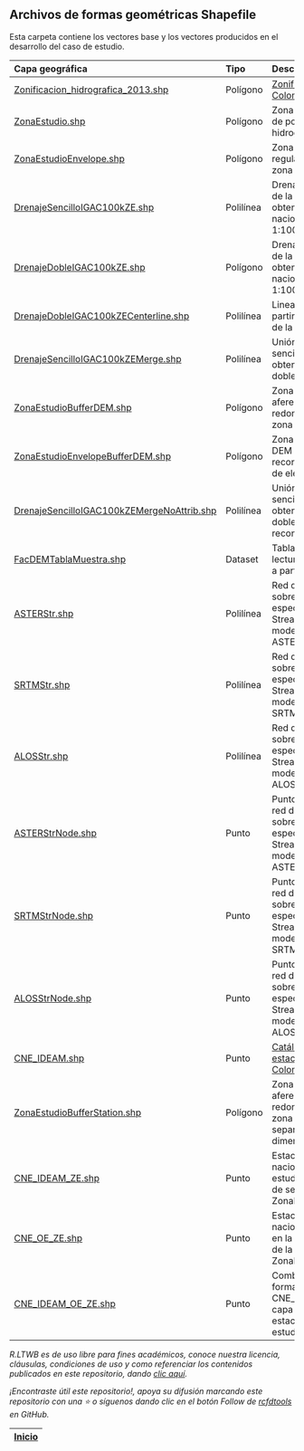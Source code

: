 ## Archivos de formas geométricas Shapefile

Esta carpeta contiene los vectores base y los vectores producidos en el desarrollo del caso de estudio.

| Capa geográfica                                                                                                                              | Tipo       | Descripción                                                                                                                                                                                      | CRS                          | Actividad                                                                         |
|:---------------------------------------------------------------------------------------------------------------------------------------------|:-----------|:-------------------------------------------------------------------------------------------------------------------------------------------------------------------------------------------------|:-----------------------------|:----------------------------------------------------------------------------------|
| [Zonificacion_hidrografica_2013.shp](https://github.com/rcfdtools/R.LTWB/blob/main/.shp/Zonificacion_Hidrografica_2013)                      | Polígono   | [Zonificación Hidrográfica de Colombia 2013](http://bart.ideam.gov.co/cneideam/Capasgeo/Zonificacion_Hidrografica_2013.zip)                                                                      | GCS_MAGNA                    | [CaseStudy](https://github.com/rcfdtools/R.LTWB/tree/main/Section01/CaseStudy)    |
| [ZonaEstudio.shp](https://github.com/rcfdtools/R.LTWB/blob/main/.shp/ZonaEstudio.zip)                                                        | Polígono   | Zona de estudio - disolución de polígonos zona hidrográfica 28 - Cesar                                                                                                                           | GCS_MAGNA                    | [CaseStudy](https://github.com/rcfdtools/R.LTWB/tree/main/Section01/CaseStudy)    |
| [ZonaEstudioEnvelope.shp](https://github.com/rcfdtools/R.LTWB/blob/main/.shp/ZonaEstudioEnvelope.zip)                                        | Polígono   | Zona de estudio - envolvente regular de los polígonos de la zona hidrográfica 28 - Cesar                                                                                                         | GCS_MAGNA                    | [CaseStudy](https://github.com/rcfdtools/R.LTWB/tree/main/Section01/CaseStudy)    |
| [DrenajeSencilloIGAC100kZE.shp](https://github.com/rcfdtools/R.LTWB/blob/main/.shp/DrenajeSencilloIGAC100kZE.zip)                            | Polilínea  | Drenajes sencillos IGAC 100k de la zona de estudio obtenidas a partir de la GDB nacional IGAC a escala 1:100.000                                                                                 | MAGNA-SIRGAS_Origen-Nacional | [GDB100k](https://github.com/rcfdtools/R.LTWB/tree/main/Section02/GDB100k)        |
| [DrenajeDobleIGAC100kZE.shp](https://github.com/rcfdtools/R.LTWB/blob/main/.shp/DrenajeDobleIGAC100kZE.zip)                                  | Polígono   | Drenajes dobles IGAC 100k de la zona de estudio obtenidos a partir de la GDB nacional IGAC a escala 1:100.000                                                                                    | MAGNA-SIRGAS_Origen-Nacional | [GDB100k](https://github.com/rcfdtools/R.LTWB/tree/main/Section02/GDB100k)        |
| [DrenajeDobleIGAC100kZECenterline.shp](https://github.com/rcfdtools/R.LTWB/blob/main/.shp/DrenajeDobleIGAC100kZECenterline.zip)              | Polilínea  | Lineas centrales obtenidas a partir de los drenajes dobles de la zona de estudio.                                                                                                                | MAGNA-SIRGAS_Origen-Nacional | [GDB100k](https://github.com/rcfdtools/R.LTWB/tree/main/Section02/GDB100k)        |
| [DrenajeSencilloIGAC100kZEMerge.shp](https://github.com/rcfdtools/R.LTWB/blob/main/.shp/DrenajeSencilloIGAC100kZEMerge.zip)                  | Polilínea  | Unión de líneas de drenajes sencillos y lineas centrales obtenidas de los drenajes dobles.                                                                                                       | MAGNA-SIRGAS_Origen-Nacional | [GDB100k](https://github.com/rcfdtools/R.LTWB/tree/main/Section02/GDB100k)        |
| [ZonaEstudioBufferDEM.shp](https://github.com/rcfdtools/R.LTWB/blob/main/.shp/ZonaEstudioBufferDEM.zip)                                      | Polígono   | Zona de estudio DEM - aferencia con esquinas redondeadas a partir de la zona de estudio.                                                                                                         | GCS_MAGNA                    | [AgreeDEM](https://github.com/rcfdtools/R.LTWB/tree/main/Section02/AgreeDEM)      |
| [ZonaEstudioEnvelopeBufferDEM.shp](https://github.com/rcfdtools/R.LTWB/blob/main/.shp/ZonaEstudioEnvelopeBufferDEM.zip)                      | Polígono   | Zona de estudio envolvente DEM - envolvente para recorte de modelos digitales de elevación DEM.                                                                                                  | GCS_MAGNA                    | [AgreeDEM](https://github.com/rcfdtools/R.LTWB/tree/main/Section02/AgreeDEM)      |
| [DrenajeSencilloIGAC100kZEMergeNoAttrib.shp](https://github.com/rcfdtools/R.LTWB/blob/main/.shp/DrenajeSencilloIGAC100kZEMergeNoAttrib.zip)  | Polilínea  | Unión de líneas de drenajes sencillos y lineas centrales obtenidas de los drenajes dobles y sin atributos para recondicionamiento de DEM.                                                        | MAGNA-SIRGAS_Origen-Nacional | [AgreeDEM](https://github.com/rcfdtools/R.LTWB/tree/main/Section02/AgreeDEM)      |
| [FacDEMTablaMuestra.shp](https://github.com/rcfdtools/R.LTWB/blob/main/.shp/FacDEMTablaMuestra.zip)                                          | Dataset    | Tabla de muestreo para lectura de celdas acumuladas a partir de grilla FAC.                                                                                                                      | MAGNA-SIRGAS_Origen-Nacional | [FacDEM](https://github.com/rcfdtools/R.LTWB/tree/main/Section02/FacDEM)          |
| [ASTERStr.shp](https://github.com/rcfdtools/R.LTWB/blob/main/.shp/asterstr.zip)                                                              | Polilínea  | Red de drenaje vectorial sobre las localizaciones específicas de la grilla Stream Definition - STR del modelo digital de elevación ASTER GDEM.                                                   | MAGNA-SIRGAS_Origen-Nacional | [StrDEM](https://github.com/rcfdtools/R.LTWB/tree/main/Section02/StrDEM)          |
| [SRTMStr.shp](https://github.com/rcfdtools/R.LTWB/blob/main/.shp/srtmstr.zip)                                                                | Polilínea  | Red de drenaje vectorial sobre las localizaciones específicas de la grilla Stream Definition - STR del modelo digital de elevación SRTM.                                                         | MAGNA-SIRGAS_Origen-Nacional | [StrDEM](https://github.com/rcfdtools/R.LTWB/tree/main/Section02/StrDEM)          |
| [ALOSStr.shp](https://github.com/rcfdtools/R.LTWB/blob/main/.shp/alosstr.zip)                                                                | Polilínea  | Red de drenaje vectorial sobre las localizaciones específicas de la grilla Stream Definition - STR del modelo digital de elevación ALOS.                                                         | MAGNA-SIRGAS_Origen-Nacional | [StrDEM](https://github.com/rcfdtools/R.LTWB/tree/main/Section02/StrDEM)          |
| [ASTERStrNode.shp](https://github.com/rcfdtools/R.LTWB/blob/main/.shp/ASTERStrNode.zip)                                                      | Punto      | Puntos característicos de la red de drenaje vectorial sobre las localizaciones específicas de la grilla Stream Definition - STR del modelo digital de elevación ASTER GDEM.                      | MAGNA-SIRGAS_Origen-Nacional | [StrDEM](https://github.com/rcfdtools/R.LTWB/tree/main/Section02/StrDEM)          |
| [SRTMStrNode.shp](https://github.com/rcfdtools/R.LTWB/blob/main/.shp/SRTMStrNode.zip)                                                        | Punto      | Puntos característicos de la red de drenaje vectorial sobre las localizaciones específicas de la grilla Stream Definition - STR del modelo digital de elevación SRTM.                            | MAGNA-SIRGAS_Origen-Nacional | [StrDEM](https://github.com/rcfdtools/R.LTWB/tree/main/Section02/StrDEM)          |
| [ALOSStrNode.shp](https://github.com/rcfdtools/R.LTWB/blob/main/.shp/ALOSStrNode.zip)                                                        | Punto      | Puntos característicos de la red de drenaje vectorial sobre las localizaciones específicas de la grilla Stream Definition - STR del modelo digital de elevación ALOS.                            | MAGNA-SIRGAS_Origen-Nacional | [StrDEM](https://github.com/rcfdtools/R.LTWB/tree/main/Section02/StrDEM)          |
| [CNE_IDEAM.shp](https://github.com/rcfdtools/R.LTWB/blob/main/.shp/CNE_IDEAM.zip)                                                            | Punto      | [Catálogo nacional de estaciones - CNE del IDEAM Colombia v20220731. ](http://dhime.ideam.gov.co/atencionciudadano/) [Local.](https://github.com/rcfdtools/R.LTWB/blob/main/.shp/CNE_IDEAM.zip)  | GCS_MAGNA                    | [CNEStation](https://github.com/rcfdtools/R.LTWB/tree/main/Section03/CNEStation)  | 
| [ZonaEstudioBufferStation.shp](https://github.com/rcfdtools/R.LTWB/blob/main/.shp/ZonaEstudioBufferStation.zip)                              | Polígono   | Zona de estudio estación - aferencia con esquinas redondeadas a partir de la zona de estudio con separación 1/20 de la dimensión mas corta.                                                      | GCS_MAGNA                    | [CNEStation](https://github.com/rcfdtools/R.LTWB/tree/main/Section03/CNEStation)  | 
| [CNE_IDEAM_ZE.shp](https://github.com/rcfdtools/R.LTWB/blob/main/.shp/CNE_IDEAM_ZE.zip)                                                      | Punto      | Estaciones del catálogo nacional CNE en la zona de estudio a partir de la máscara de selección ZonaEstudioBufferStation.shp                                                                      | GCS_MAGNA                    | [CNEStation](https://github.com/rcfdtools/R.LTWB/tree/main/Section03/CNEStation)  | 
| [CNE_OE_ZE.shp](https://github.com/rcfdtools/R.LTWB/blob/main/.shp/CNE_OE_ZE.zip)                                                            | Punto      | Estaciones del catálogo nacional de otras entidades en la zona de estudio a partir de la máscara de selección ZonaEstudioBufferStation.shp                                                       | GCS_MAGNA                    | [CNEStation](https://github.com/rcfdtools/R.LTWB/tree/main/Section03/CNEStation)  | 
| [CNE_IDEAM_OE_ZE.shp](https://github.com/rcfdtools/R.LTWB/blob/main/.shp/CNE_IDEAM_OE_ZE.zip)                                                | Punto      | Combinación de archivos de formas CNE_IDEAM_ZE.shp y CNE_OE_ZE.shp en una única capa geográfica de estaciones de la zona de estudio.                                                             | GCS_MAGNA                    | [CNEStation](https://github.com/rcfdtools/R.LTWB/tree/main/Section03/CNEStation)  | 


_R.LTWB es de uso libre para fines académicos, conoce nuestra licencia, cláusulas, condiciones de uso y como referenciar los contenidos publicados en este repositorio, dando [clic aquí](https://github.com/rcfdtools/R.LTWB/wiki/License)._

_¡Encontraste útil este repositorio!, apoya su difusión marcando este repositorio con una ⭐ o síguenos dando clic en el botón Follow de [rcfdtools](https://github.com/rcfdtools) en GitHub._

| [Inicio](https://github.com/rcfdtools/R.LTWB/wiki) |
|----------------------------------------------------|
